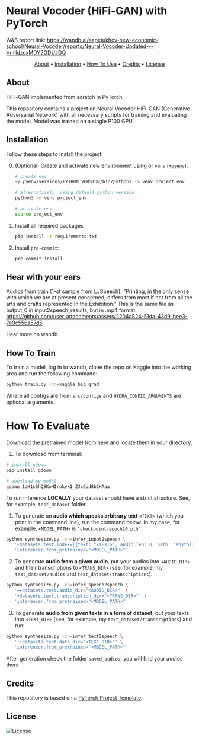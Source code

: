 # Neural Vocoder (HiFi-GAN) with PyTorch

W&B report link: https://wandb.ai/aapetukhov-new-economic-school/Neural-Vocoder/reports/Neural-Vocoder-Updated---VmlldzoxMDY2ODUzOQ

<p align="center">
  <a href="#about">About</a> •
  <a href="#installation">Installation</a> •
  <a href="#how-to-use">How To Use</a> •
  <a href="#credits">Credits</a> •
  <a href="#license">License</a>
</p>

## About

HiFi-GAN implemented from scratch in PyTorch.

This repository contains a project on Neural Vocoder HiFi-GAN (Generative Adversarial Network) with all necessary scripts for training and evaluating the model. Model was trained on a single P100 GPU.

## Installation

Follow these steps to install the project:

0. (Optional) Create and activate new environment using or `venv` ([`+pyenv`](https://github.com/pyenv/pyenv)).

   ```bash
   # create env
   ~/.pyenv/versions/PYTHON_VERSION/bin/python3 -m venv project_env

   # alternatively, using default python version
   python3 -m venv project_env

   # activate env
   source project_env
   ```

1. Install all required packages

   ```bash
   pip install -r requirements.txt
   ```

2. Install `pre-commit`:
   ```bash
   pre-commit install
   ```

## Hear with your ears
Audios from train (1-st sample from LJSpeech). "Printing, in the only sense with which we are at present concerned, differs from most if not from all the arts and crafts represented in the Exhibition." This is the same file as output_0 in input2speech_results, but in .mp4 format.
https://github.com/user-attachments/assets/2204a824-51da-43d9-bee3-7e0c556a57d5

Hear more on wandb.

## How To Train

To train a model, log in to wandb, clone the repo on Kaggle into the working area and run the following command:

```bash
python train.py -cn=kaggle_big_grad
```

Where all configs are from `src/configs` and `HYDRA_CONFIG_ARGUMENTS` are optional arguments.

# How To Evaluate

Download the pretrained model from [here](https://drive.google.com/drive/folders/1pMJ1x6gwxQyf-twIPXTR-nAGzbraPduN?usp=sharing) and locate them in your directory.

1. To download from terminal:

```bash
# install gdown
pip install gdown

# download my model
gdown 1UH1s6hQSKoNIrokyk1_ZJc6Ud8b2HAaa
```

To run inference **LOCALLY** your dataset should have a strict structure. See, for example, `test_dataset` folder.

1. To generate an **audio which speaks arbitrary text** `<TEXT>` (which you print in the command line), run the command below. In my case, for example, `<MODEL_PATH>` is `"checkpoint-epoch20.pth"`.

```bash
python synthesize.py -cn=infer_input2speech \
   '+datasets.test.index=[{text: "<TEXT>", audio_len: 0, path: "anything.txt"}]' \
   'inferencer.from_pretrained="<MODEL_PATH>"'
```

2. To generate **audio from a given audio**, put your audios into `<AUDIO_DIR>` and their transcriptions to `<TRANS_DIR>` (see, for example, my `text_dataset/audios` and `text_dataset/transcriptions`).

```bash
python synthesize.py -cn=infer_speech2speech \
   '++datasets.test.audio_dir="<AUDIO_DIR>"' \
   '+datasets.test.transcription_dir="<TRANS_DIR>"' \
   'inferencer.from_pretrained="<MODEL_PATH>"'
```

3. To generate **audio from given texts in a form of dataset**, put your texts into `<TEXT_DIR>` (see, for example, my `text_dataset/transcriptions`) and run:

```bash
python synthesize.py -cn=infer_text2speech \
   '++datasets.test.data_dir="<TEXT_DIR>"' \
   'inferencer.from_pretrained="<MODEL_PATH>"'
```

After generation check the folder `saved_audios`, you will find your audios there

## Credits

This repository is based on a [PyTorch Project Template](https://github.com/Blinorot/pytorch_project_template).

## License

[![License](https://img.shields.io/badge/license-MIT-blue.svg)](/LICENSE)
